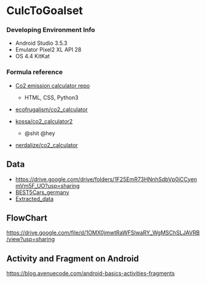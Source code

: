 # CulcToGoalset

### Developing Environment Info
- Android Studio 3.5.3
- Emulator  Pixel2 XL API 28
- OS 4.4 KitKat

### Formula reference

- [Co2 emission calculator repo](https://github.com/absambam/Carbon-Footprint-Calculator)
  - HTML, CSS, Python3
- [ecofrugalism/co2_calculator](https://github.com/ecofrugalism/CO2calculator/blob/master/CO2_calculator.html)

- [kossa/co2_calculator2](https://github.com/kossa/co2-calculator)
  - @shit @hey 

- [nerdalize/co2_calculator](https://github.com/nerdalize/co2-calculator)

## Data
- https://drive.google.com/drive/folders/1F25EmR73HNnhSdbVp0jCCyenmVm5F_UO?usp=sharing
- [BEST5Cars_germany](https://drive.google.com/file/d/1jJN30UYRVMkKLPNyoSrhrQnpL51ALcms/view?usp=sharing)
- [Extracted_data](https://drive.google.com/file/d/1d2iec1CPz-s5WyP1WrGVXZjcCjccTp8y/view?usp=sharing)

## FlowChart

https://drive.google.com/file/d/1OMX0jmwtRaWFSlwaRY_WgMSChSLJAVRB/view?usp=sharing

## Activity and Fragment on Android
https://blog.avenuecode.com/android-basics-activities-fragments

